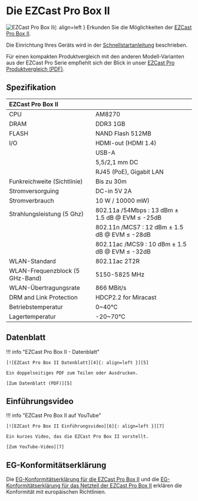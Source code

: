 # Die EZCast Pro Box II

![EZCast Pro Box II][1]{: align=left } Erkunden Sie die Möglichkeiten der [EZCast Pro Box II][2]. 

Die Einrichtung Ihres Geräts wird in der [Schnellstartanleitung](quickstart.md) beschrieben. 

Für einen kompakten Produktvergleich mit den anderen Modell-Varianten aus der EZCast Pro Serie empfiehlt sich der Blick in unser [EZCast Pro Produktvergleich (PDF)][3].

  [1]: /assets/img/box2.png
  [2]: https://www.ezcastpro.de/box2.php
  [3]: https://download.stueber.de/doc/de/ezcastpro/ezcastpro.produktvergleich.de.pdf

## Spezifikation

| EZCast Pro Box II | |
| :---- | :---- |
| CPU |  AM8270 |
| DRAM | DDR3 1GB |
| FLASH | NAND Flash 512MB |
| I/O | HDMI-out (HDMI 1.4) |
|     | USB-A |
|     | 5,5/2,1 mm DC |
|     | RJ45 (PoE), Gigabit LAN |
| Funkreichweite (Sichtlinie) | Bis zu 30m |
| Stromversorguing | DC-in 5V 2A |
| Stromverbrauch | 10 W / 10000 mW) |
| Strahlungsleistung (5 Ghz) | 802.11a /54Mbps : 13 dBm ± 1.5 dB @ EVM ≤ -25dB |
|  | 802.11n /MCS7 : 12 dBm ± 1.5 dB @ EVM ≤ -28dB |
|  | 802.11ac /MCS9 : 10 dBm ± 1.5 dB @ EVM ≤ -32dB |
| WLAN-Standard | 802.11ac 2T2R | 
| WLAN-Frequenzblock (5 GHz-Band) |  5150-5825 MHz |
| WLAN-Übertragungsrate |  866 MBit/s |
| DRM and Link Protection | HDCP2.2 for Miracast | 
| Betriebstemperatur | 0~40°C | 
| Lagertemperatur | -20~70°C | 


## Datenblatt

!!! info "EZCast Pro Box II - Datenblatt"

    [![EZCast Pro Box II Datenblatt][4]{: align=left }][5]
	
	Ein doppelseitiges PDF zum Teilen oder Ausdrucken.
	
	[Zum Datenblatt (PDF)][5]

  [4]: /assets/img/box2.datasheet.png
  [5]: https://download.stueber.de/doc/de/ezcastpro/ezcastpro-box-II.brochure.de.pdf

## Einführungsvideo

!!! info "EZCast Pro Box II auf YouTube"

    [![EZCast Pro Box II Einführungsvideo][6]{: align=left }][7]
	
	Ein kurzes Video, das die EZCast Pro Box II vorstellt.
	
	[Zum YouTube-Video][7]

  [6]: /assets/img/box2.video.png
  [7]: https://youtu.be/zq9lRXVevTk

## EG-Konformitätserklärung

Die [EG-Konformitätserklärung für die EZCast Pro Box II][8] und die [EG-Konformitätserklärung für das Netzteil der EZCast Pro Box II][9] erklären die Konformität mit europäischen Richtlinien.

  [8]: https://download.stueber.de/doc/de/ezcastpro/ezcastpro-box-II.konformitaetserklaerung.pdf
  [9]: https://download.stueber.de/doc/de/quattropod/netzteil.konformitaetserklaerung.pdf

